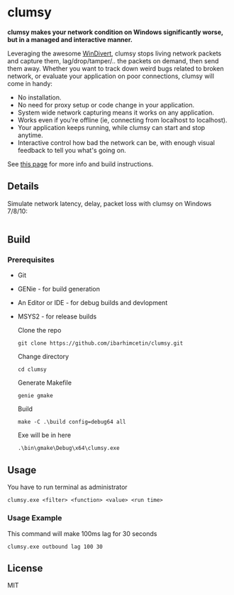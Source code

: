 # clumsy

__clumsy makes your network condition on Windows significantly worse, but in a managed and interactive manner.__

Leveraging the awesome [WinDivert](http://reqrypt.org/windivert.html), clumsy stops living network packets and capture them, lag/drop/tamper/.. the packets on demand, then send them away. Whether you want to track down weird bugs related to broken network, or evaluate your application on poor connections, clumsy will come in handy:

* No installation.
* No need for proxy setup or code change in your application.
* System wide network capturing means it works on any application.
* Works even if you're offline (ie, connecting from localhost to localhost).
* Your application keeps running, while clumsy can start and stop anytime.
* Interactive control how bad the network can be, with enough visual feedback to tell you what's going on.

See [this page](http://jagt.github.io/clumsy) for more info and build instructions.


## Details

Simulate network latency, delay, packet loss with clumsy on Windows 7/8/10:

![]()

## Build

### Prerequisites

- Git
- GENie - for build generation
- An Editor or IDE - for debug builds and devlopment
- MSYS2 - for release builds

    Clone the repo
    ```
    git clone https://github.com/ibarhimcetin/clumsy.git
    ```
    Change directory
    ```
    cd clumsy
    ```
    Generate Makefile
    ```
    genie gmake
    ```
    Build
    ```
    make -C .\build config=debug64 all
    ```
    Exe will be in here
    ```
    .\bin\gmake\Debug\x64\clumsy.exe
    ```

## Usage

You have to run terminal as administrator
```
clumsy.exe <filter> <function> <value> <run time>
```

### Usage Example
This command will make 100ms lag for 30 seconds
```
clumsy.exe outbound lag 100 30
```


## License

MIT
